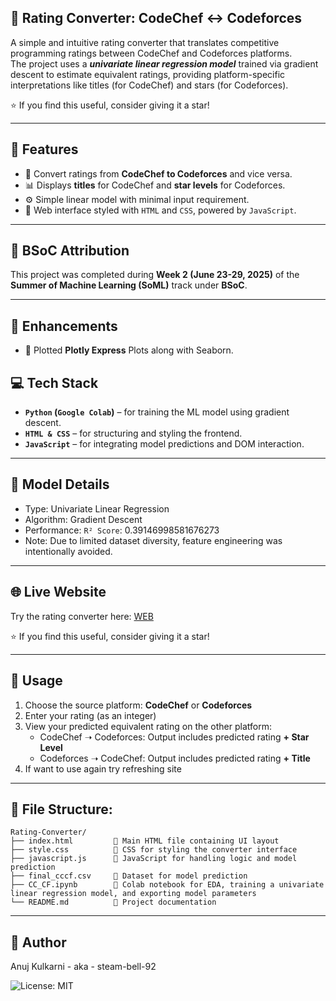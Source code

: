 ## 🔁 Rating Converter: CodeChef ↔ Codeforces

A simple and intuitive rating converter that translates competitive programming ratings between CodeChef and Codeforces platforms.<br>
The project uses a ***univariate linear regression model*** trained via gradient descent to estimate equivalent ratings, providing platform-specific interpretations like titles (for CodeChef) and stars (for Codeforces).

⭐ If you find this useful, consider giving it a star!

---

## 📌 Features

- 🔄 Convert ratings from **CodeChef to Codeforces** and vice versa.
- 📊 Displays **titles** for CodeChef and **star levels** for Codeforces.
- ⚙️ Simple linear model with minimal input requirement.
- 🌈 Web interface styled with `HTML` and `CSS`, powered by `JavaScript`.

---

## 🧠 BSoC Attribution

This project was completed during **Week 2 (June 23-29, 2025)** of the **Summer of Machine Learning (SoML)** track under **BSoC**.

---

## 🚀 Enhancements

- 📁 Plotted **Plotly Express** Plots along with Seaborn.

## 💻 Tech Stack

- **`Python` (`Google Colab`)** – for training the ML model using gradient descent.
- **`HTML & CSS`** – for structuring and styling the frontend.
- **`JavaScript`** – for integrating model predictions and DOM interaction.

---

## 🧠 Model Details

- Type: Univariate Linear Regression
- Algorithm: Gradient Descent
- Performance: `R² Score`: 0.39146998581676273
- Note: Due to limited dataset diversity, feature engineering was intentionally avoided.

---

## 🌐 Live Website
<p>Try the rating converter here: <a href='https://steam-bell-92.github.io/Rating-Converter/'>WEB</a></p>
⭐ If you find this useful, consider giving it a star!

---

## 🚀 Usage

1. Choose the source platform: **CodeChef** or **Codeforces**
2. Enter your rating (as an integer)
3. View your predicted equivalent rating on the other platform:
   - CodeChef ➝ Codeforces: Output includes predicted rating **+ Star Level**
   - Codeforces ➝ CodeChef: Output includes predicted rating **+ Title**
4. If want to use again try refreshing site

---

## 📁 File Structure:
```
Rating-Converter/
├── index.html         🔹 Main HTML file containing UI layout
├── style.css          🔹 CSS for styling the converter interface
├── javascript.js      🔹 JavaScript for handling logic and model prediction
├── final_cccf.csv     🔹 Dataset for model prediction
├── CC_CF.ipynb        🔹 Colab notebook for EDA, training a univariate linear regression model, and exporting model parameters
└── README.md          🔹 Project documentation
```

---

## 👤 Author
Anuj Kulkarni - aka - steam-bell-92

![License: MIT](https://img.shields.io/badge/License-MIT-yellow.svg)
